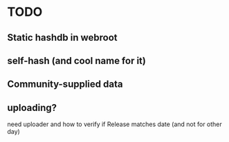 # TODO

## Static hashdb in webroot

## self-hash (and cool name for it) 

## Community-supplied data

## uploading?
need uploader and how to verify if Release matches date (and not for other day)
